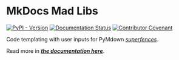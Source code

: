 # MkDocs Mad Libs

[![PyPI - Version](https://img.shields.io/pypi/v/mkdocs-madlibs)](https://pypi.org/project/mkdocs-madlibs/)
[![Documentation Status](https://readthedocs.org/projects/mkdocs-madlibs/badge/?version=latest)](https://mkdocs-madlibs.readthedocs.io/en/latest/?badge=latest)
[![Contributor Covenant](https://img.shields.io/badge/Contributor%20Covenant-2.1-4baaaa.svg)](CODE_OF_CONDUCT.md)

Code templating with user inputs for PyMdown [_superfences_](https://facelessuser.github.io/pymdown-extensions/extensions/superfences/).

Read more in [_**the documentation here**_](https://mkdocs-madlibs.readthedocs.io/en/latest/).
